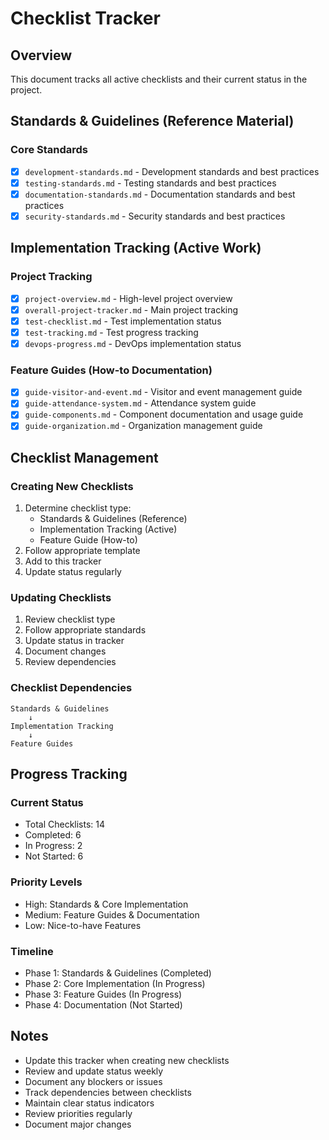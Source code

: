 # Checklist Tracker

## Overview

This document tracks all active checklists and their current status in the project.

## Standards & Guidelines (Reference Material)

### Core Standards

- [x] `development-standards.md` - Development standards and best practices
- [x] `testing-standards.md` - Testing standards and best practices
- [x] `documentation-standards.md` - Documentation standards and best practices
- [x] `security-standards.md` - Security standards and best practices

## Implementation Tracking (Active Work)

### Project Tracking

- [x] `project-overview.md` - High-level project overview
- [x] `overall-project-tracker.md` - Main project tracking
- [x] `test-checklist.md` - Test implementation status
- [x] `test-tracking.md` - Test progress tracking
- [x] `devops-progress.md` - DevOps implementation status

### Feature Guides (How-to Documentation)

- [x] `guide-visitor-and-event.md` - Visitor and event management guide
- [x] `guide-attendance-system.md` - Attendance system guide
- [x] `guide-components.md` - Component documentation and usage guide
- [x] `guide-organization.md` - Organization management guide

## Checklist Management

### Creating New Checklists

1. Determine checklist type:
   - Standards & Guidelines (Reference)
   - Implementation Tracking (Active)
   - Feature Guide (How-to)
2. Follow appropriate template
3. Add to this tracker
4. Update status regularly

### Updating Checklists

1. Review checklist type
2. Follow appropriate standards
3. Update status in tracker
4. Document changes
5. Review dependencies

### Checklist Dependencies

```
Standards & Guidelines
    ↓
Implementation Tracking
    ↓
Feature Guides
```

## Progress Tracking

### Current Status

- Total Checklists: 14
- Completed: 6
- In Progress: 2
- Not Started: 6

### Priority Levels

- High: Standards & Core Implementation
- Medium: Feature Guides & Documentation
- Low: Nice-to-have Features

### Timeline

- Phase 1: Standards & Guidelines (Completed)
- Phase 2: Core Implementation (In Progress)
- Phase 3: Feature Guides (In Progress)
- Phase 4: Documentation (Not Started)

## Notes

- Update this tracker when creating new checklists
- Review and update status weekly
- Document any blockers or issues
- Track dependencies between checklists
- Maintain clear status indicators
- Review priorities regularly
- Document major changes
